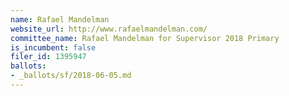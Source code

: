 ```yaml
---
name: Rafael Mandelman
website_url: http://www.rafaelmandelman.com/
committee_name: Rafael Mandelman for Supervisor 2018 Primary
is_incumbent: false
filer_id: 1395947
ballots:
- _ballots/sf/2018-06-05.md
---
```

